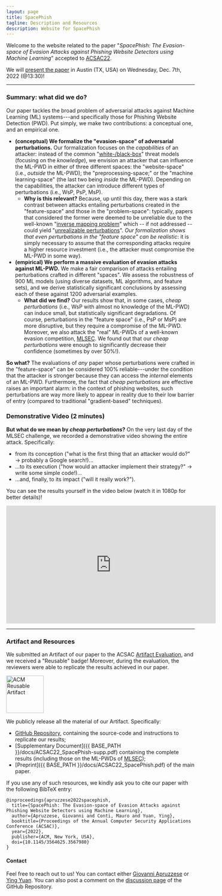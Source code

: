 ```yaml
---
layout: page
title: SpacePhish
tagline: Description and Resources
description: Website for SpacePhish
---
```



Welcome to the website related to the paper "_SpacePhish: The Evasion-space of Evasion Attacks against Phishing Website Detectors using Machine Learning_" accepted to [ACSAC22](https://www.acsac.org/).

We will [present the paper](https://www.openconf.org/acsac2022/modules/request.php?module=oc_program&action=program.php&p=program) in Austin (TX, USA) on Wednesday, Dec. 7th, 2022 (@13:30)!


---

### Summary: what did we do?

Our paper tackles the broad problem of adversarial attacks against Machine Learning (ML) systems---and specifically those for Phishing Website Detection (PWD). Put simply, we make two contributions: a conceptual one, and an empirical one.

* **(conceptual) We formalize the "evasion-space" of adversarial perturbations.** Our formalization focuses on the _capabilities_ of an attacker: instead of the common "[white-/black-box](https://www.sciencedirect.com/science/article/pii/S0031320318302565)" threat models (focusing on the _knowledge_), we envision an attacker that can influence the ML-PWD in either of three different spaces: the "website-space" (i.e., _outside_ the ML-PWD); the "preprocessing-space;" or the "machine learning-space" (the last two being _inside_ the ML-PWD). Depending on the capabilities, the attacker can introduce different types of perturbations (i.e., WsP, PsP, MsP).
  * **Why is this relevant?** Because, up until this day, there was a stark contrast between attacks entailing perturbations created in the "feature-space" and those in the "problem-space": typically, papers that considered the former were deemed to be unreliable due to the well-known "[inverse mapping problem](https://ieeexplore.ieee.org/abstract/document/9152781)" which -- if not addressed -- could yield "[unrealizable perturbations](https://www.usenix.org/conference/usenixsecurity19/presentation/tong)". _Our formalization shows that even perturbations in the "feature space" can be realistic_: it is simply necessary to assume that the corresponding attacks require a higher resource investment (i.e., the attacker must compromise the ML-PWD in some way).
* **(empirical) We perform a massive evaluation of evasion attacks against ML-PWD.** We make a fair comparison of attacks entailing perturbations crafted in different "spaces". We assess the robustness of 900 ML models (using diverse datasets, ML algorithms, and feature sets), and we derive statistically significant conclusions by assessing each of these against 1200 adversarial examples. 
  * **What did we find?** Our results show that, in some cases, _cheap perturbations_ (i.e., WsP with almost no knowledge of the ML-PWD) can induce small, but statistically significant degradations. Of course, perturbations in the "feature space" (i.e., PsP or MsP) are more disruptive, but they require a compromise of the ML-PWD. Moreover, we also attack the "real" ML-PWDs of a well-known evasion competition, [MLSEC](https://mlsec.io/). We found out that our _cheap perturbations_ were enough to significantly decrease their confidence (sometimes by over 50%!).

**So what?** The evaluations of *any* paper whose perturbations were crafted in the "feature-space" can be considered 100% reliable---under the condition that the attacker is stronger because they can access the _internal_ elements of an ML-PWD. Furthermore, the fact that _cheap perturbations_ are effective raises an important alarm: in the context of phishing websites, such perturbations are way more likely to appear in reality due to their low barrier of entry (compared to traditional "gradient-based" techniques). 

### Demonstrative Video (2 minutes)

**But what do we mean by _cheap perturbations_?** On the very last day of the MLSEC challenge, we recorded a demonstrative video showing the entire attack. Specifically:
* from its conception ("what is the first thing that an attacker would do?" → probably a Google search!)...
* ...to its execution ("how would an attacker implement their strategy?" → write some simple code!)...
* ...and, finally, to its impact ("will it really work?").

You can see the results yourself in the video below (watch it in 1080p for better details)!

<iframe width="560" height="315" src="https://www.youtube.com/embed/06G24tM3SPE?rel=0" title="YouTube video player" frameborder="0" allow="accelerometer; autoplay; clipboard-write; encrypted-media; gyroscope; picture-in-picture" allowfullscreen></iframe>

---

### Artifact and Resources

We submitted an Artifact of our paper to the ACSAC [Artifact Evaluation](https://www.acsac.org/2022/program/artifacts/), and we received a "Reusable" badge! Moreover, during the evaluation, the reviewers were able to replicate the results achieved in our paper. 

<a href="https://www.acm.org/publications/policies/artifact-review-badging" target="_blank"><img src="{{ BASE_PATH }}/assets/artifacts_evaluated_reusable.png" alt="ACM Reusable Artifact" width="100"/></a>


We publicly release all the material  of our Artifact. Specifically:
* [GitHub Repository](https://github.com/hihey54/acsac22_spacephish), containing the source-code and instructions to replicate our results;
* [Supplementary Document]({{ BASE_PATH }}/docs/ACSAC22_SpacePhish-supp.pdf) containing the complete results (including those on the ML-PWDs of [MLSEC](https://mlsec.io/));
* [Preprint]({{ BASE_PATH }}/docs/ACSAC22_SpacePhish.pdf) of the main paper.

If you use any of such resources, we kindly ask you to cite our paper with the following BibTeX entry:
```
@inproceedings{apruzzese2022spacephish,
  title={SpacePhish: The Evasion-space of Evasion Attacks against Phishing Website Detectors using Machine Learning},
  author={Apruzzese, Giovanni and Conti, Mauro and Yuan, Ying},
  booktitle={Proceedings of the Annual Computer Security Applications Conference (ACSAC)},
  year={2022},
  publisher={ACM, New York, USA},
  doi={10.1145/3564625.3567980}
} 
```

#### Contact
Feel free to reach out to us! You can contact either [Giovanni Apruzzese](mailto:giovanni.apruzzese@uni.li) or [Ying Yuan](mailto:ying.yuan@studenti.unipd.it). You can also post a comment on the [discussion page](https://github.com/hihey54/acsac22_spacephish/discussions/) of the GitHub Repository.